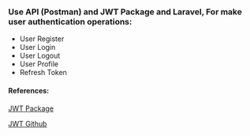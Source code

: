 ### Use API (Postman) and JWT Package and Laravel, For make user authentication operations:
* User Register
* User Login
* User Logout
* User Profile
* Refresh Token

#### References:
[JWT Package](https://jwt-auth.readthedocs.io/en/develop/)

[JWT Github](https://github.com/tymondesigns/jwt-auth)